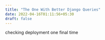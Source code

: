 ```yaml
---
title: "The One With Better Django Queries"
date: 2022-04-16T01:11:56+05:30
draft: false
---
```


checking deployment one final time

